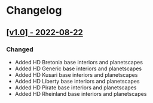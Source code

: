 # Changelog

## [[v1.0] - 2022-08-22](https://github.com/BC46/freelancer-hd-base-interiors-and-planetscapes/releases/tag/v1.0)

### Changed
* Added HD Bretonia base interiors and planetscapes
* Added HD Generic base interiors and planetscapes
* Added HD Kusari base interiors and planetscapes
* Added HD Liberty base interiors and planetscapes
* Added HD Pirate base interiors and planetscapes
* Added HD Rheinland base interiors and planetscapes
